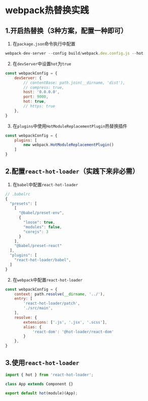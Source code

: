 # webpack热替换实践
## 1.开启热替换（3种方案，配置一种即可）
1. 在`package.json`命令执行中配置
```js
webpack-dev-server --config build/webpack.dev.config.js --hot
```
2. 在`devServer`中设置`hot`为`true`
```js
const webpackConfig = {
    devServer: {
        // contentBase: path.join(__dirname, 'dist'),
        // compress: true,
        host: '0.0.0.0',
        port: 9000,
        hot: true,
        // https: true
    },
}
```
3. 在`plugins`中使用`HotModuleReplacementPlugin`热替换插件
```js
const webpackConfig = {
    plugins: [
        new webpack.HotModuleReplacementPlugin()
    ]
}

```
## 2.配置`react-hot-loader`（实践下来非必需）
1. 在`babel`中配置`react-hot-loader`
```js
// .babelrc
{
  "presets": [
    [
      "@babel/preset-env",
      {
        "loose": true,
        "modules": false,
        "corejs": 3
      }
    ],
    "@babel/preset-react"
  ],
  "plugins": [
    "react-hot-loader/babel",
  ]
}
```
2. 在`webpack`中配置`react-hot-loader`
```js
const webpackConfig = {
    context: path.resolve(__dirname, '../'),
    entry: [
        'react-hot-loader/patch',
        './src/main',
    ],
    resolve: {
        extensions: ['.js', '.jsx', '.scss'],
        alias: {
            'react-dom': '@hot-loader/react-dom'
        }
    },
}
```
## 3.使用`react-hot-loader`
```js
import { hot } from 'react-hot-loader';

class App extends Component {}

export default hot(module)(App);
```